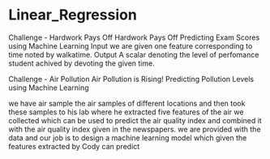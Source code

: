 # Linear_Regression
Challenge - Hardwork Pays Off
Hardwork Pays Off
Predicting Exam Scores using Machine Learning
Input we are given one feature corresponding to time noted by walkatime.
Output A scalar denoting the level of perfomance student achived by devoting the given time.


Challenge - Air Pollution
Air Pollution is Rising!
Predicting Pollution Levels using Machine Learning

we have air sample the air samples of different locations and then took these samples to his lab where he extracted five features of the air we collected which can be used to predict the air quality index and combined it with the air quality index given in the newspapers. we  are provided with the data  and our job is to design a machine learning model which given the features extracted by Cody can predict
